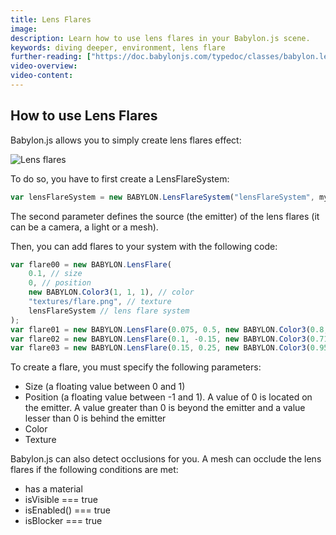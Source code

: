 ```yaml
---
title: Lens Flares
image: 
description: Learn how to use lens flares in your Babylon.js scene.
keywords: diving deeper, environment, lens flare
further-reading: ["https://doc.babylonjs.com/typedoc/classes/babylon.lensflaresystem", "https://doc.babylonjs.com/typedoc/classes/babylon.lensflare"]
video-overview:
video-content:
---
```


## How to use Lens Flares

Babylon.js allows you to simply create lens flares effect:

![Lens flares](/img/features/lensFlare.jpg)

<Playground id="#TQ67L1#5" title="Lens Flares" description="Show how to create a lens flares" />

To do so, you have to first create a LensFlareSystem:

```javascript
var lensFlareSystem = new BABYLON.LensFlareSystem("lensFlareSystem", myEmitter, scene);
```

The second parameter defines the source (the emitter) of the lens flares (it can be a camera, a light or a mesh).

Then, you can add flares to your system with the following code:
```javascript
var flare00 = new BABYLON.LensFlare(
    0.1, // size
    0, // position
    new BABYLON.Color3(1, 1, 1), // color
    "textures/flare.png", // texture
    lensFlareSystem // lens flare system
);
var flare01 = new BABYLON.LensFlare(0.075, 0.5, new BABYLON.Color3(0.8, 0.56, 0.72), "textures/flare3.png", lensFlareSystem);
var flare02 = new BABYLON.LensFlare(0.1, -0.15, new BABYLON.Color3(0.71, 0.8, 0.95), "textures/Flare2.png", lensFlareSystem);
var flare03 = new BABYLON.LensFlare(0.15, 0.25, new BABYLON.Color3(0.95, 0.89, 0.71), "textures/flare.png", lensFlareSystem);
```

To create a flare, you must specify the following parameters:

- Size (a floating value between 0 and 1) 
- Position (a floating value between -1 and 1). A value of 0 is located on the emitter. A value greater than 0 is beyond the emitter and a value lesser than 0 is behind the emitter 
- Color 
- Texture 

Babylon.js can also detect occlusions for you. A mesh can occlude the lens flares if the following conditions are met:

- has a material
- isVisible === true
- isEnabled() === true
- isBlocker === true

